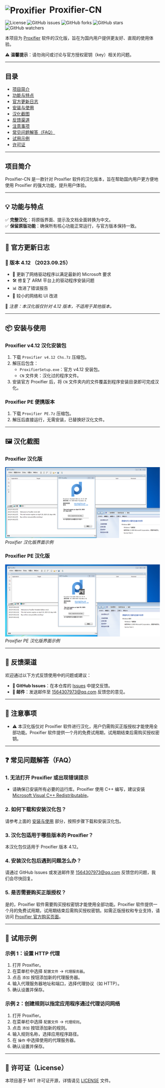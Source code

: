 <div style="display: flex; align-items: center;">
  <h1 style="margin: 0;">
    <img src="https://www.proxifier.com/favicon.png" alt="Proxifier" style="width:32px; vertical-align:middle; margin-right: 5px;">
    Proxifier-CN
  </h1>
</div>

![License](https://img.shields.io/badge/license-MIT-blue.svg)
![GitHub issues](https://img.shields.io/github/issues/1564307973/Proxifier-CN)
![GitHub forks](https://img.shields.io/github/forks/1564307973/Proxifier-CN)
![GitHub stars](https://img.shields.io/github/stars/1564307973/Proxifier-CN)
![GitHub watchers](https://img.shields.io/github/watchers/1564307973/Proxifier-CN)

本项目为 [Proxifier](https://www.proxifier.com/) 软件的汉化版，旨在为国内用户提供更友好、直观的使用体验。

⚠ **温馨提示**：请勿询问或讨论与官方授权密钥（key）相关的问题。

---

## 目录

- [项目简介](#项目简介)
- [功能与特点](#功能与特点)
- [官方更新日志](#官方更新日志)
- [安装与使用](#安装与使用)
- [汉化截图](#汉化截图)
- [反馈渠道](#反馈渠道)
- [注意事项](#注意事项)
- [常见问题解答（FAQ）](#常见问题解答faq)
- [试用示例](#试用示例)
- [许可证](#许可证)

---

## 项目简介

Proxifier-CN 是一款针对 Proxifier 软件的汉化版本，旨在帮助国内用户更方便地使用 Proxifier 的强大功能，提升用户体验。

---

## 💡 功能与特点

✅ **完整汉化**：将原版界面、提示及文档全面转换为中文。  
✅ **保留原版功能**：确保所有核心功能正常运行，与官方版本保持一致。  

---

## 📝 官方更新日志

### 📅 版本 4.12 （2023.09.25）
- 🔧 更新了网络驱动程序以满足最新的 Microsoft 要求
- 🛠 修复了 ARM 平台上的驱动程序安装问题
- 📊 改进了错误报告
- 🎨 较小的网络和 UI 改进

📢 *注意：本汉化版仅针对 4.12 版本，不适用于其他版本。*

---

## 📦 安装与使用

### Proxifier v4.12 汉化安装包

1. 下载 `Proxifier v4.12 Chs.7z` 压缩包。
2. 解压后包含：
   - `ProxifierSetup.exe`：官方 v4.12 安装包。
   - `CN` 文件夹：汉化过的程序文件。
3. 安装官方 Proxifier 后，将 `CN` 文件夹内的文件覆盖到程序安装目录即可完成汉化。

### Proxifier PE 便携版本

1. 下载 `Proxifier PE.7z` 压缩包。
2. 解压后直接运行，无需安装，已替换好汉化文件。

---

## 🖼️ 汉化截图

### Proxifier 汉化版
![Proxifier 汉化版](Proxifier%202025-03-29%20191255.png)
*Proxifier 汉化版界面示例*

### Proxifier PE 汉化版
![Proxifier PE 汉化版](Proxifier%20PE%202025-03-29%20191144.png)
*Proxifier PE 汉化版界面示例*

---

## 📮 反馈渠道

欢迎通过以下方式反馈使用中的问题或建议：
- **🐛 GitHub Issues**：在本仓库的 [Issues](https://github.com/1564307973/Proxifier-CN/issues) 中提交反馈。
- **📧 邮件**：发送邮件至 [1564307973@qq.com](mailto:1564307973@qq.com) 反馈您的意见。

---

## 📢 注意事项

- ⚠ 本汉化版仅对 Proxifier 软件进行汉化，用户仍需购买正版授权才能使用全部功能。Proxifier 软件提供一个月的免费试用期，试用期结束后需购买授权密钥。

---

## ❓ 常见问题解答（FAQ）

### 1. 无法打开 Proxifier 或出现错误提示
- 请确保已安装所有必要的运行库。Proxifier 使用 C++ 编写，建议安装 [Microsoft Visual C++ Redistributable](https://learn.microsoft.com/en-us/cpp/windows/latest-supported-vc-redist)。
  
### 2. 如何下载和安装汉化包？
请参考上面的 [安装与使用](#安装与使用) 部分，按照步骤下载和安装汉化包。

### 3. 汉化包适用于哪些版本的 Proxifier？
本汉化包仅适用于 Proxifier 版本 4.12。

### 4. 安装汉化包后遇到问题怎么办？
请通过 GitHub Issues 或发送邮件至 [1564307973@qq.com](mailto:1564307973@qq.com) 反馈您的问题，我们会尽快回复。

### 5. 是否需要购买正版授权？
是的，Proxifier 软件需要购买授权密钥才能使用全部功能。Proxifier 软件提供一个月的免费试用期，试用期结束后需购买授权密钥。如需正版授权和专业支持，请访问 [Proxifier 官方购买页面](https://www.proxifier.com/buy/)。

---

## 🚀 试用示例

### 示例 1：设置 HTTP 代理
1. 打开 Proxifier。
2. 在菜单栏中选择 `配置文件` -> `代理服务器`。
3. 点击 `添加` 按钮添加新的代理服务器。
4. 输入代理服务器地址和端口，选择代理协议（如 HTTP）。
5. 确认设置并保存。

### 示例 2：创建规则以指定应用程序通过代理访问网络
1. 打开 Proxifier。
2. 在菜单栏中选择 `配置文件` -> `代理规则`。
3. 点击 `添加` 按钮添加新的规则。
4. 输入规则名称，选择应用程序路径。
5. 在 `操作` 中选择使用的代理服务器。
6. 确认设置并保存。

---

## 📜 许可证（License）

本项目基于 MIT 许可证开源，详情请见 [LICENSE](LICENSE) 文件。